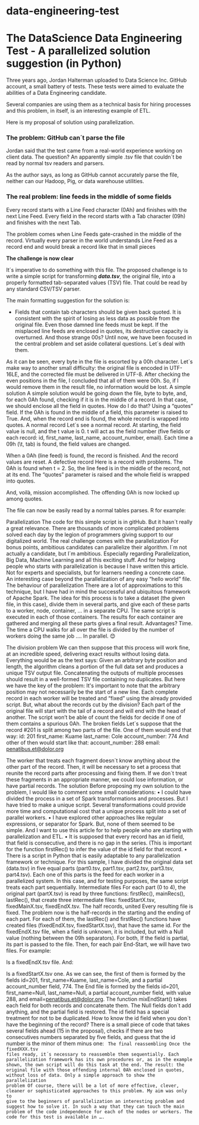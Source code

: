 # data-engineering-test
# The DataScience Data Engineering Test - A parallelized solution suggestion (in Python)

Three years ago, Jordan Halterman  uploaded to Data Science Inc. GitHub account, a small battery of tests. These tests were aimed to evaluate the abilities of a Data Engineering candidate.

Several companies are using them as a technical basis for hiring processes and this problem, in itself, is an interesting example of ETL. 

Here is my proposal of solution using parallelization. 

### The problem: GitHub can´t parse the file

Jordan said that the test came from a real-world experience working on client data. The question? An apparently simple .tsv file that couldn´t be read by normal tsv readers and parsers.

As the author says, as long as GitHub cannot accurately parse the file, neither can our Hadoop, Pig, or data warehouse utilities.

### The real problem: line feeds in the middle of some fields

Every record starts with a Line Feed character (0Ah) and finishes with the next Line Feed. Every field in the record starts with a Tab character (09h) and finishes with the next Tab.

The problem comes when Line Feeds gate-crashed in the middle of the record. Virtually every parser in the world understands Line Feed as a record end and would break a record like that in small pieces

**The challenge is now clear**

It´s imperative to do something with this file. The proposed challenge is to write a simple script for transforming ***data.tsv***, the original file, into a properly formatted tab-separated values (TSV) file. That could be read by any standard CSV/TSV parser.

The main formatting suggestion for the solution is:
* Fields that contain tab characters should be given back quoted.
It is consistent with the spirit of losing as less data as possible from the original file. Even those damned line feeds must be kept. If the misplaced line feeds are enclosed in quotes, its destructive capacity is overturned.
And those strange 00s?
Until now, we have been focused in the central problem and set aside collateral questions. Let´s deal with them.
 
As it can be seen, every byte in the file is escorted by a 00h character. Let´s make way to another small difficulty: the original file is encoded in UTF-16LE, and the corrected file must be delivered in UTF-8.
After checking the even positions in the file, I concluded that all of them were 00h. So, if I would remove them in the result file, no information would be lost.
A simple solution
A simple solution would be going down the file, byte to byte, and, for each 0Ah found, checking if it is in the middle of a record. In that case, we should enclose all the field in quotes.
How do I do that? Using a “quotes” field. If the 0Ah is found in the middle of a field, this parameter is raised to True. And, when the record end is found, the whole record is wrapped into quotes.
A normal record
Let´s see a normal record. At starting, the field value is null, and the t value is 0. t will act as the field number (five fields or each record: id, first_name, last_name, account_number, email).
Each time a 09h (\t, tab) is found, the field values are changed.
 
When a 0Ah (line feed) is found, the record is finished. And the record values are reset.
A defective record
Here is a record with problems. The 0Ah is found when t = 2. So, the line feed is in the middle of the record, not at its end. The “quotes” parameter is raised and the whole field is wrapped into quotes.
 
And, voilà, mission accomplished. The offending 0Ah is now locked up among quotes. 
 
The file can now be easily read by a normal tables parses. R for example:
 
Parallelization
The code for this simple script is in gitHub. But it hasn´t really a great relevance. There are thousands of more complicated problems solved each day by the legion of programmers giving support to our digitalized world.
 The real challenge comes with the parallelization 
For bonus points, ambitious candidates can parallelize their algorithm.
I´m not actually a candidate, but I´m ambitious. Especially regarding Parallelization, Big Data, Machine Learning and all this exciting stuff.
And for helping people who starts with parallelization is because I have written this article. Not for experts and specialists, but for learners needing a concrete case. An interesting case beyond the parallelization of any easy “hello world” file.
The behaviour of parallelization
There are a lot of approximations to this technique, but I have had in mind the successful and ubiquitous framework of Apache Spark.
The idea for this process is to take a dataset (the given file, in this case), divide them in several parts, and give each of these parts to a worker, node, container, … in a separate CPU. 
The same script is executed in each of those containers. The results for each container are gathered and merging all these parts gives a final result.
Advantages? Time. The time a CPU walks for all over the file is divided by the number of workers doing the same job …. In parallel. 😊
 
The division problem
We can then suppose that this process will work fine, at an incredible speed, delivering exact results without losing data.
Everything would be as the text says:
Given an arbitrary byte position and length, the algorithm cleans a portion of the full data set and produces a unique TSV output file.
Concatenating the outputs of multiple processes should result in a well-formed TSV file containing no duplicates.
But here we have the key of the problem:
It's important to note that the arbitrary position may not necessarily be the start of a new line.
Each complete record in each worker will be treated and “fixed” using the already provided script. But, what about the records cut by the division?
Each part of the original file will start with the tail of a record and will end with the head of another. The script won’t be able of count the fields for decide if one of them contains a spurious 0Ah.
The broken fields
Let´s suppose that the record #201 is split among two parts of the file. One of them would end that way: 
id: 201
first_name: Kuame
last_name: Cole
account_number: 774
And other of then would start like that:
account_number: 288
email: penatibus.et@dolor.org


The worker that treats each fragment doesn´t know anything about the other part of the record. Then, it will be necessary to set a process that reunite the record parts after processing and fixing them. If we don´t treat these fragments in an appropriate manner, we could lose information, or have partial records.
The solution
Before proposing my own solution to the problem, I would like to comment some small considerations:
•	I could have divided the process in a set of Spark transformations and processes. But I have tried to make a unique script. Several transformations could provide more time and computational cost that a unique process split into a set of parallel workers.
•	I have explored other approaches like regular expressions, or separator for Spark. But, none of them seemed to be simple. And I want to use this article for to help people who are starting with parallelization and ETL.
•	It is supposed that every record has an id field, that field is consecutive, and there is no gap in the series. (This is important for the function firstRec() to infer the value of the id field for that record.
•	There is a script in Python that is easily adaptable to any parallelization framework or technique.
For this sample, I have divided the original data set (data.tsv) in five equal parts (part0.tsv, part1.tsv, part2.tsv, part3.tsv, part4.tsv). Each one of this parts is the feed for each worker in a parallelized system. In this case, and for testing purposes, the same script treats each part sequentially.
Intermediate files
For each part (0 to 4), the original part (partX.tsv) is read by three functions: firstRec(), mainRecs(), lastRec(), that create three intermediate files: fixedStartX.tsv, fixedMainX.tsv, fixedEndX.tsv. 
The half records, united
Every resulting file is fixed. The problem now is the half-records in the starting and the ending of each part.
For each of them, the lastRec() and  firstRec() functions have created files (fixedEndX.tsv, fixedStartX.tsv), that have the same id. For the fixedEndX.tsv file, when a field is unknown, it is included, but with a Null value (nothing between the 09h separators). For both, If the field is partial, its part is passed to the file.
Then, for each pair End-Start, we will have two files. For example:
 
Is a fixedEndX.tsv file. And:
 
Is a fixedStartX.tsv one.
As we can see, the first of them is formed by the fields id=201, first_name=Kuame, last_name=Cole, and a partial account_number field, 774.
The End file is formed by the fields id=201, first_name=Null, last_name=Null, a partial account_number field, with value 288, and email=penatibus.et@dolor.org.
The function mixEndStart() takes each field for both records and concatenate them. The Null  fields don´t add anything, and the partial field is restored. The id field has a special treatment for not to be duplicated.
How to know the id field when you don´t have the beginning of the record?
There is a small piece of code that takes several fields ahead (15 in the proposal), checks if there are two consecutives numbers separated by five fields, and guess that the id number is the minor of them minus one:
<code>
The final reassembling
Once the fixedXXX.tsv files ready, it´s necessary to reassemble them sequentially. Each parallelization framework has its own procedures or, as in the example shown, the own script will do this task at the end. The result: the original file with those offending internal 0Ah enclosed in quotes, without loss of data.
Only a simple approach to show the parallelization problem
Of course, there will be a lot of more effective, clever, cleaner or sophisticated approaches to this problem. My aim was only to give to the beginners of parallelization an interesting problem and suggest how to solve it. In such a way that they can touch the main problem of the code independence for each of the nodes or workers.
The code for this test is available in …. 
